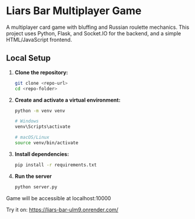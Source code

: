 # Liars Bar Multiplayer Game

A multiplayer card game with bluffing and Russian roulette mechanics. This project uses Python, Flask, and Socket.IO for the backend, and a simple HTML/JavaScript frontend.

## Local Setup

1. **Clone the repository:**

   ```bash
   git clone <repo-url>
   cd <repo-folder>

2. **Create and activate a virtual environment:**

    ```bash
    python -m venv venv

    # Windows
    venv\Scripts\activate
    
    # macOS/Linux
    source venv/bin/activate

3. **Install dependencies:**

    ```bash
    pip install -r requirements.txt

4. **Run the server**
    
    ```bash
    python server.py


Game will be accessible at localhost:10000

Try it on: https://liars-bar-ulm9.onrender.com/